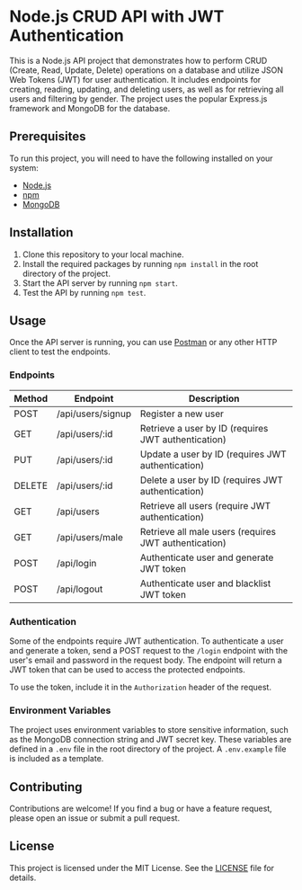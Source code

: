 # Node.js CRUD API with JWT Authentication

This is a Node.js API project that demonstrates how to perform CRUD (Create, Read, Update, Delete) operations on a database and utilize JSON Web Tokens (JWT) for user authentication. It includes endpoints for creating, reading, updating, and deleting users, as well as for retrieving all users and filtering by gender. The project uses the popular Express.js framework and MongoDB for the database.

## Prerequisites

To run this project, you will need to have the following installed on your system:

- [Node.js](https://nodejs.org/en/)
- [npm](https://www.npmjs.com/)
- [MongoDB](https://www.mongodb.com/)

## Installation

1. Clone this repository to your local machine.
2. Install the required packages by running `npm install` in the root directory of the project.
3. Start the API server by running `npm start`.
4. Test the API by running `npm test`.

## Usage

Once the API server is running, you can use [Postman](https://www.postman.com/) or any other HTTP client to test the endpoints.

### Endpoints

| Method | Endpoint    | Description                                           |
| ------ | ----------- | ----------------------------------------------------- |
| POST   | /api/users/signup | Register a new user                                   |
| GET    | /api/users/:id    | Retrieve a user by ID (requires JWT authentication)   |
| PUT    | /api/users/:id    | Update a user by ID (requires JWT authentication)     |
| DELETE | /api/users/:id    | Delete a user by ID (requires JWT authentication)     |
| GET    | /api/users        | Retrieve all users (require JWT authentication)       |
| GET    | /api/users/male   | Retrieve all male users (requires JWT authentication) |
| POST   | /api/login        | Authenticate user and generate JWT token              |
| POST   | /api/logout       | Authenticate user and blacklist JWT token             |

### Authentication

Some of the endpoints require JWT authentication. To authenticate a user and generate a token, send a POST request to the `/login` endpoint with the user's email and password in the request body. The endpoint will return a JWT token that can be used to access the protected endpoints.

To use the token, include it in the `Authorization` header of the request.

### Environment Variables

The project uses environment variables to store sensitive information, such as the MongoDB connection string and JWT secret key. These variables are defined in a `.env` file in the root directory of the project. A `.env.example` file is included as a template.

## Contributing

Contributions are welcome! If you find a bug or have a feature request, please open an issue or submit a pull request.

## License

This project is licensed under the MIT License. See the [LICENSE](https://opensource.org/license/mit/) file for details.